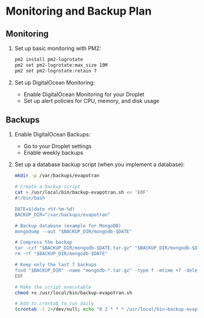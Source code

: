 # Monitoring and Backup Plan

## Monitoring

1. Set up basic monitoring with PM2:
   ```bash
   pm2 install pm2-logrotate
   pm2 set pm2-logrotate:max_size 10M
   pm2 set pm2-logrotate:retain 7
   ```

2. Set up DigitalOcean Monitoring:
   - Enable DigitalOcean Monitoring for your Droplet
   - Set up alert policies for CPU, memory, and disk usage

## Backups

1. Enable DigitalOcean Backups:
   - Go to your Droplet settings
   - Enable weekly backups

2. Set up a database backup script (when you implement a database):
   ```bash
   mkdir -p /var/backups/evapotran
   
   # Create a backup script
   cat > /usr/local/bin/backup-evapotran.sh << 'EOF'
   #!/bin/bash
   
   DATE=$(date +%Y-%m-%d)
   BACKUP_DIR="/var/backups/evapotran"
   
   # Backup database (example for MongoDB)
   mongodump --out "$BACKUP_DIR/mongodb-$DATE"
   
   # Compress the backup
   tar -czf "$BACKUP_DIR/mongodb-$DATE.tar.gz" "$BACKUP_DIR/mongodb-$DATE"
   rm -rf "$BACKUP_DIR/mongodb-$DATE"
   
   # Keep only the last 7 backups
   find "$BACKUP_DIR" -name "mongodb-*.tar.gz" -type f -mtime +7 -delete
   EOF
   
   # Make the script executable
   chmod +x /usr/local/bin/backup-evapotran.sh
   
   # Add to crontab to run daily
   (crontab -l 2>/dev/null; echo "0 2 * * * /usr/local/bin-backup-evapotran.sh") | crontab -
   ```